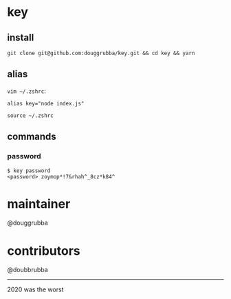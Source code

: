 # key

## install

`git clone git@github.com:douggrubba/key.git && cd key && yarn`

## alias

`vim ~/.zshrc`:

`alias key="node index.js"`

`source ~/.zshrc`

## commands

### password

```
$ key password
<password> zoymop*!7&rhah^_8cz*k84^
```

# maintainer

@douggrubba

# contributors

@doubbrubba

---

2020 was the worst
